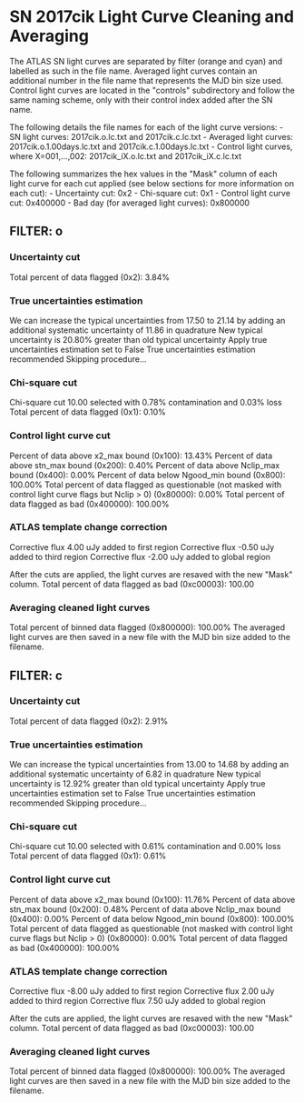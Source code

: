 # SN 2017cik Light Curve Cleaning and Averaging

The ATLAS SN light curves are separated by filter (orange and cyan) and labelled as such in the file name. Averaged light curves contain an additional number in the file name that represents the MJD bin size used. Control light curves are located in the "controls" subdirectory and follow the same naming scheme, only with their control index added after the SN name.

The following details the file names for each of the light curve versions:
	- SN light curves: 2017cik.o.lc.txt and 2017cik.c.lc.txt
	- Averaged light curves: 2017cik.o.1.00days.lc.txt and 2017cik.c.1.00days.lc.txt
	- Control light curves, where X=001,...,002: 2017cik_iX.o.lc.txt and 2017cik_iX.c.lc.txt

The following summarizes the hex values in the "Mask" column of each light curve for each cut applied (see below sections for more information on each cut): 
	- Uncertainty cut: 0x2
	- Chi-square cut: 0x1
	- Control light curve cut: 0x400000
	- Bad day (for averaged light curves): 0x800000

## FILTER: o

### Uncertainty cut
Total percent of data flagged (0x2): 3.84%

### True uncertainties estimation
We can increase the typical uncertainties from 17.50 to 21.14 by adding an additional systematic uncertainty of 11.86 in quadrature
New typical uncertainty is 20.80% greater than old typical uncertainty
Apply true uncertainties estimation set to False
True uncertainties estimation recommended
Skipping procedure...

### Chi-square cut
Chi-square cut 10.00 selected with 0.78% contamination and 0.03% loss
Total percent of data flagged (0x1): 0.10%

### Control light curve cut
Percent of data above x2_max bound (0x100): 13.43%
Percent of data above stn_max bound (0x200): 0.40%
Percent of data above Nclip_max bound (0x400): 0.00%
Percent of data below Ngood_min bound (0x800): 100.00%
Total percent of data flagged as questionable (not masked with control light curve flags but Nclip > 0) (0x80000): 0.00%
Total percent of data flagged as bad (0x400000): 100.00%

### ATLAS template change correction
Corrective flux 4.00 uJy added to first region
Corrective flux -0.50 uJy added to third region
Corrective flux -2.00 uJy added to global region

After the cuts are applied, the light curves are resaved with the new "Mask" column.
Total percent of data flagged as bad (0xc00003): 100.00

### Averaging cleaned light curves
Total percent of binned data flagged (0x800000): 100.00%
The averaged light curves are then saved in a new file with the MJD bin size added to the filename.

## FILTER: c

### Uncertainty cut
Total percent of data flagged (0x2): 2.91%

### True uncertainties estimation
We can increase the typical uncertainties from 13.00 to 14.68 by adding an additional systematic uncertainty of 6.82 in quadrature
New typical uncertainty is 12.92% greater than old typical uncertainty
Apply true uncertainties estimation set to False
True uncertainties estimation recommended
Skipping procedure...

### Chi-square cut
Chi-square cut 10.00 selected with 0.61% contamination and 0.00% loss
Total percent of data flagged (0x1): 0.61%

### Control light curve cut
Percent of data above x2_max bound (0x100): 11.76%
Percent of data above stn_max bound (0x200): 0.48%
Percent of data above Nclip_max bound (0x400): 0.00%
Percent of data below Ngood_min bound (0x800): 100.00%
Total percent of data flagged as questionable (not masked with control light curve flags but Nclip > 0) (0x80000): 0.00%
Total percent of data flagged as bad (0x400000): 100.00%

### ATLAS template change correction
Corrective flux -8.00 uJy added to first region
Corrective flux 2.00 uJy added to third region
Corrective flux 7.50 uJy added to global region

After the cuts are applied, the light curves are resaved with the new "Mask" column.
Total percent of data flagged as bad (0xc00003): 100.00

### Averaging cleaned light curves
Total percent of binned data flagged (0x800000): 100.00%
The averaged light curves are then saved in a new file with the MJD bin size added to the filename.
